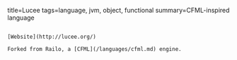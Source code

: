 title=Lucee
tags=language, jvm, object, functional 
summary=CFML-inspired language 
~~~~~~

[Website](http://lucee.org/)

Forked from Railo, a [CFML](/languages/cfml.md) engine.
